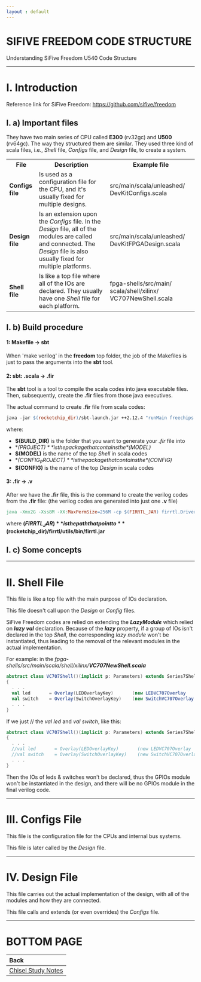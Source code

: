 ```yaml
---
layout : default
---
```


# SIFIVE FREEDOM CODE STRUCTURE

Understanding SiFive Freedom U540 Code Structure

* * *

# I. Introduction

Reference link for SiFive Freedom: https://github.com/sifive/freedom

## I. a) Important files

They have two main series of CPU called **E300** (rv32gc) and **U500** (rv64gc). The way they structured them are similar. They used three kind of scala files, i.e., *Shell* file, *Configs* file, and *Design* file, to create a system.

<table>
  <tr>
    <th>File</th>
    <th>Description</th>
    <th>Example file</th>
  </tr>
  <tr>
    <td><span style="font-weight:bold">Configs file</span></td>
    <td>Is used as a configuration file for the CPU, and it's usually fixed for multiple designs.</td>
    <td>src/main/scala/unleashed/ DevKitConfigs.scala</td>
  </tr>
  <tr>
    <td><span style="font-weight:bold">Design file</span></td>
    <td>Is an extension upon the <i>Configs</i> file. In the <i>Design</i> file, all of the modules are called and connected. The <i>Design</i> file is also usually fixed for multiple platforms.</td>
    <td>src/main/scala/unleashed/ DevKitFPGADesign.scala</td>
  </tr>
  <tr>
    <td><span style="font-weight:bold">Shell file</span></td>
    <td>Is like a top file where all of the IOs are declared. They usually have one <i>Shell</i> file for each platform.</td>
    <td>fpga-shells/src/main/ scala/shell/xilinx/ VC707NewShell.scala</td>
  </tr>
</table>

## I. b) Build procedure

#### 1: Makefile -> sbt

When 'make verilog' in the **freedom** top folder, the job of the Makefiles is just to pass the arguments into the **sbt** tool.

#### 2: sbt: .scala -> .fir

The **sbt** tool is a tool to compile the scala codes into java executable files. Then, subsequently, create the **.fir** files from those java executives.

The actual command to create **.fir** file from scala codes:
```makefile
java -jar $(rocketchip_dir)/sbt-launch.jar ++2.12.4 "runMain freechips.rocketchip.system.Generator $(BUILD_DIR) $(PROJECT) $(MODEL) $(CONFIG_PROJECT) $(CONFIG)"
```
where:
 - **$(BUILD_DIR)** is the folder that you want to generate your *.fir* file into
 - **$(PROJECT)** is the package that contains the *$(MODEL)*
 - **$(MODEL)** is the name of the top *Shell* in scala codes
 - **$(CONFIG_PROJECT)** is the package that contains the *$(CONFIG)*
 - **$(CONFIG)** is the name of the top *Design* in scala codes

#### 3: .fir -> .v

After we have the **.fir** file, this is the command to create the verilog codes from the **.fir** file: (the verilog codes are generated into just one **.v** file)
```makefile
java -Xmx2G -Xss8M -XX:MaxPermSize=256M -cp $(FIRRTL_JAR) firrtl.Driver -i <path to .fir file> -o <path to .v file> -X verilog
```
where **$(FIRRTL_JAR)** is the path that point to **$(rocketchip_dir)/firrtl/utils/bin/firrtl.jar**

## I. c) Some concepts

* * *

# II. Shell File

This file is like a top file with the main purpose of IOs declaration.

This file doesn't call upon the *Design* or *Config* files.

SiFive Freedom codes are relied on extending the ***LazyModule*** which relied on ***lazy val*** declaration. Because of the ***lazy*** property, if a group of IOs isn't declared in the top *Shell*, the corresponding *lazy module* won't be instantiated, thus leading to the removal of the relevant modules in the actual implementation.

For example: in the *fpga-shells/src/main/scala/shell/xilinx/**VC707NewShell.scala***
```scala
abstract class VC707Shell()(implicit p: Parameters) extends Series7Shell
{
  . . .
  val led       = Overlay(LEDOverlayKey)       (new LEDVC707Overlay     (_, _, _))
  val switch    = Overlay(SwitchOverlayKey)    (new SwitchVC707Overlay  (_, _, _))
  . . .
}
```
If we just // the *val led* and *val switch*, like this:
```scala
abstract class VC707Shell()(implicit p: Parameters) extends Series7Shell
{
  . . .
  //val led       = Overlay(LEDOverlayKey)       (new LEDVC707Overlay     (_, _, _))
  //val switch    = Overlay(SwitchOverlayKey)    (new SwitchVC707Overlay  (_, _, _))
  . . .
}
```
Then the IOs of leds & switches won't be declared, thus the GPIOs module won't be instantiated in the design, and there will be no GPIOs module in the final verilog code.

* * *

# III. Configs File

This file is the configuration file for the CPUs and internal bus systems.

This file is later called by the *Design* file.

* * *

# IV. Design File 

This file carries out the actual implementation of the design, with all of the modules and how they are connected.

This file calls and extends (or even overrides) the *Configs* file.

* * *

# BOTTOM PAGE

| Back |
| :--- |
| [Chisel Study Notes](./chisel.md) |

